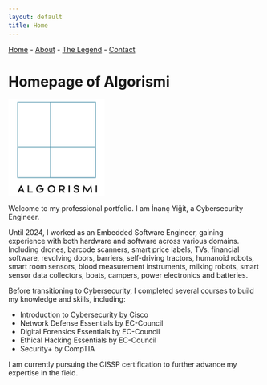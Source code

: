 ```yaml
---
layout: default
title: Home
---
```


<a href="index">Home</a> -
<a href="about">About</a> -
<a href="legend">The Legend</a> -
<a href="contact">Contact</a>

# Homepage of Algorismi

![Logo](assets/images/logo.png)

Welcome to my professional portfolio. I am İnanç Yiğit, a Cybersecurity Engineer.

Until 2024, I worked as an Embedded Software Engineer, gaining experience with both hardware and software across various domains.
Including drones, barcode scanners, smart price labels, TVs, financial software, revolving doors, barriers, self-driving tractors, humanoid robots, smart room sensors, blood measurement instruments, milking robots, smart sensor data collectors, boats, campers, power electronics and batteries.

Before transitioning to Cybersecurity, I completed several courses to build my knowledge and skills, including:

*   Introduction to Cybersecurity by Cisco
*   Network Defense Essentials by EC-Council
*   Digital Forensics Essentials by EC-Council
*   Ethical Hacking Essentials by EC-Council
*   Security+ by CompTIA

I am currently pursuing the CISSP certification to further advance my expertise in the field.